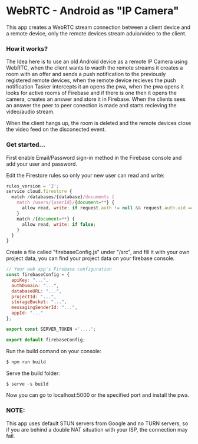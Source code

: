 # WebRTC - Android as "IP Camera"

This app creates a WebRTC stream connection between a client device and a remote device, only the remote devices stream aduio/video to the client.

### How it works?
The Idea here is to use an old Android device as a remote IP Camera using WebRTC, when the client wants to wacth the remote streams it creates a room with an offer and sends a push notification to the previously registered remote devices, when the remote device recieves the push notification Tasker intercepts it an opens the pwa, when the pwa opens it looks for active rooms of Firebase and if there is one then it opens the camera, creates an answer and store it in Firebase. When the clients sees an answer the peer to peer conection is made and starts recieving the video/audio stream.

When the client hangs up, the room is deleted and the remote devices close the video feed on the disconected event.

### Get started...

First enable Email/Password sign-in method in the Firebase console and add your user and password.

Edit the Firestore rules so only your new user can read and write:

```javascript
rules_version = '2';
service cloud.firestore {
  match /databases/{database}/documents {
  	match /users/{userId}/{document=**} {
      allow read, write: if request.auth != null && request.auth.uid == userId;
    }
    match /{document=**} {
      allow read, write: if false;
    }
  }
}
```

Create a file called "firebaseConfig.js" under "/src", and fill it with your own project data, you can find your project data on your firebase console.

```javascript
// Your web app's Firebase configuration
const firebaseConfig = {
  apiKey: "...",
  authDomain: "...",
  databaseURL: "...",
  projectId: "...",
  storageBucket: "...",
  messagingSenderId: "...",
  appId: "..."
};

export const SERVER_TOKEN ='....';

export default firebaseConfig;
```

Run the build comand on your console: 
```javascript
$ npm run build
```

Serve the build folder: 
```javascript
$ serve -s build
```

Now you can go to localhost:5000 or the specified port and install the pwa.

### NOTE:
This app uses default STUN servers from Google and no TURN servers, so if you are behind a double NAT situation with your ISP, the connection may fail.